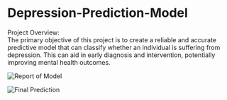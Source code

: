 # Depression-Prediction-Model

Project Overview:<br/>
The primary objective of this project is to create a reliable and accurate predictive model that can classify whether an individual is suffering from depression. This can aid in early diagnosis and intervention, potentially improving mental health outcomes.




![Report of Model](https://github.com/user-attachments/assets/154783e2-a994-4c7f-b78c-9e8ce06effa5)


![Final Prediction](https://github.com/user-attachments/assets/3b5a5c2e-0b79-4a49-9e49-024e0cd5bb6e)
